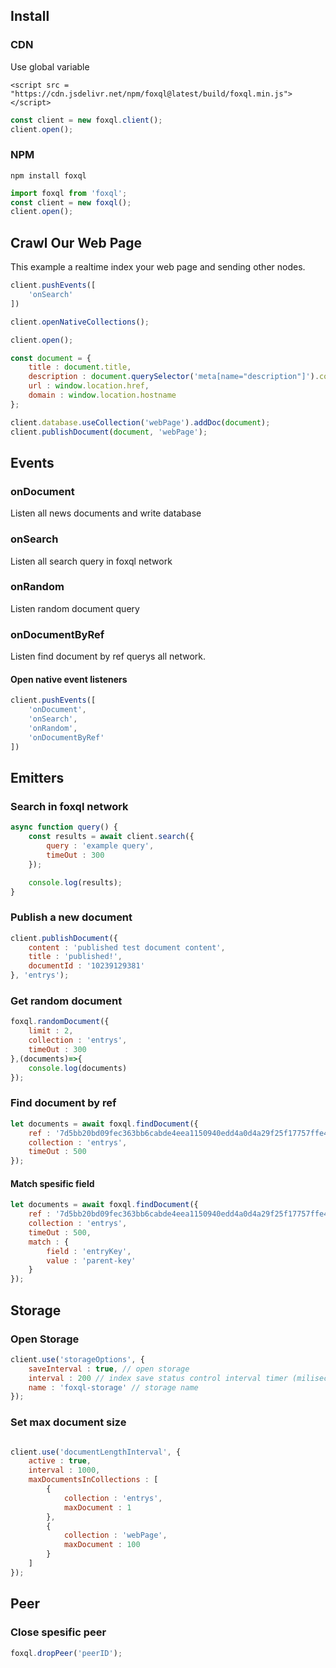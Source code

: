 ## Install

### CDN

Use global variable
```
<script src = "https://cdn.jsdelivr.net/npm/foxql@latest/build/foxql.min.js"></script>
```

``` javascript
const client = new foxql.client();
client.open();
```
### NPM

```
npm install foxql
```

``` javascript
import foxql from 'foxql';
const client = new foxql();
client.open();
```

## Crawl Our Web Page
This example a realtime index your web page and sending other nodes.
``` javascript
client.pushEvents([
    'onSearch'
])

client.openNativeCollections();

client.open();

const document = {
    title : document.title,
    description : document.querySelector('meta[name="description"]').content, // change this selector on your using dom element.
    url : window.location.href,
    domain : window.location.hostname
};

client.database.useCollection('webPage').addDoc(document);
client.publishDocument(document, 'webPage');
```




## Events

### onDocument
Listen all news documents and write database
### onSearch
Listen all search query in foxql network
### onRandom
Listen random document query
### onDocumentByRef
Listen find document by ref querys all network.

#### Open native event listeners

``` javascript
client.pushEvents([
    'onDocument',
    'onSearch',
    'onRandom',
    'onDocumentByRef'
])
```

## Emitters

### Search in foxql network

``` javascript
async function query() {
    const results = await client.search({
        query : 'example query',
        timeOut : 300
    });

    console.log(results);
}
```

### Publish a new document

``` javascript
client.publishDocument({
    content : 'published test document content',
    title : 'published!',
    documentId : '10239129381'
}, 'entrys');

```

### Get random document
``` javascript
foxql.randomDocument({
    limit : 2,
    collection : 'entrys',
    timeOut : 300
},(documents)=>{
    console.log(documents)
});
```

### Find document by ref
``` javascript
let documents = await foxql.findDocument({  
    ref : '7d5bb20bd09fec363bb6cabde4eea1150940edd4a0d4a29f25f17757ffe47a68',
    collection : 'entrys',
    timeOut : 500
});
```

#### Match spesific field
``` javascript
let documents = await foxql.findDocument({  
    ref : '7d5bb20bd09fec363bb6cabde4eea1150940edd4a0d4a29f25f17757ffe47a68',
    collection : 'entrys',
    timeOut : 500,
    match : {
        field : 'entryKey',
        value : 'parent-key'
    }
});
```

## Storage

### Open Storage
``` javascript
client.use('storageOptions', {
    saveInterval : true, // open storage
    interval : 200 // index save status control interval timer (miliseconds),
    name : 'foxql-storage' // storage name
});
```
### Set max document size
```javascript

client.use('documentLengthInterval', {
    active : true,
    interval : 1000,
    maxDocumentsInCollections : [
        {
            collection : 'entrys',
            maxDocument : 1
        },
        {
            collection : 'webPage',
            maxDocument : 100
        }
    ]
});
```

## Peer

### Close spesific peer
``` javascript
foxql.dropPeer('peerID');
```
